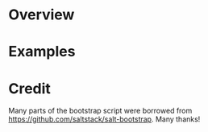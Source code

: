 Overview
========


Examples
========


Credit
======
Many parts of the bootstrap script were borrowed from https://github.com/saltstack/salt-bootstrap. Many thanks!